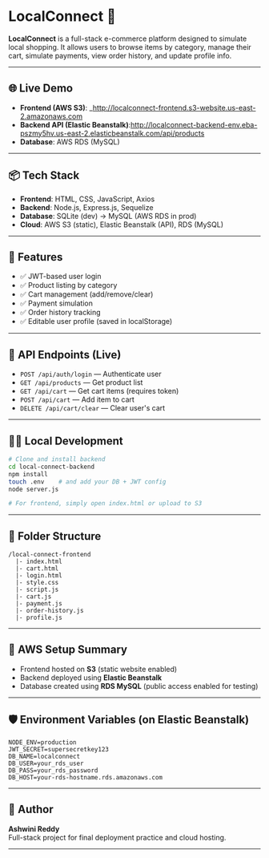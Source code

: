 # LocalConnect 🛒

**LocalConnect** is a full-stack e-commerce platform designed to simulate local shopping. It allows users to browse items by category, manage their cart, simulate payments, view order history, and update profile info.

---

## 🌐 Live Demo

- **Frontend (AWS S3)**: _http://localconnect-frontend.s3-website.us-east-2.amazonaws.com 
- **Backend API (Elastic Beanstalk)**:http://localconnect-backend-env.eba-pszmy5hv.us-east-2.elasticbeanstalk.com/api/products
- **Database**: AWS RDS (MySQL)

---

## 📦 Tech Stack

- **Frontend**: HTML, CSS, JavaScript, Axios
- **Backend**: Node.js, Express.js, Sequelize
- **Database**: SQLite (dev) → MySQL (AWS RDS in prod)
- **Cloud**: AWS S3 (static), Elastic Beanstalk (API), RDS (MySQL)

---

## 🚀 Features

- ✅ JWT-based user login
- ✅ Product listing by category
- ✅ Cart management (add/remove/clear)
- ✅ Payment simulation
- ✅ Order history tracking
- ✅ Editable user profile (saved in localStorage)

---

## 🔗 API Endpoints (Live)

- `POST /api/auth/login` — Authenticate user
- `GET /api/products` — Get product list
- `GET /api/cart` — Get cart items (requires token)
- `POST /api/cart` — Add item to cart
- `DELETE /api/cart/clear` — Clear user's cart

---

## 🧑‍💻 Local Development

```bash
# Clone and install backend
cd local-connect-backend
npm install
touch .env    # and add your DB + JWT config
node server.js
```

```bash
# For frontend, simply open index.html or upload to S3
```

---

## 📁 Folder Structure

```
/local-connect-frontend
  |- index.html
  |- cart.html
  |- login.html
  |- style.css
  |- script.js
  |- cart.js
  |- payment.js
  |- order-history.js
  |- profile.js
```

---

## 📌 AWS Setup Summary

- Frontend hosted on **S3** (static website enabled)
- Backend deployed using **Elastic Beanstalk**
- Database created using **RDS MySQL** (public access enabled for testing)

---

## 🛡️ Environment Variables (on Elastic Beanstalk)

```
NODE_ENV=production
JWT_SECRET=supersecretkey123
DB_NAME=localconnect
DB_USER=your_rds_user
DB_PASS=your_rds_password
DB_HOST=your-rds-hostname.rds.amazonaws.com
```

---

## 📅 Author

**Ashwini Reddy**  
Full-stack project for final deployment practice and cloud hosting.

---
